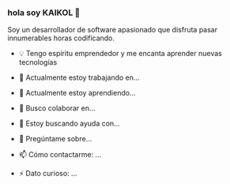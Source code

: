 ### hola soy KAIKOL 👋

<!--**kaikol/kaikol** es un repositorio ✨ _especial_ ✨ porque su `README.md` (este archivo) aparece en tu perfil de GitHub.-->

Soy un desarrollador de software apasionado que disfruta pasar innumerables horas codificando.

- 💡 Tengo espíritu emprendedor y me encanta aprender nuevas tecnologías
- 🔭 Actualmente estoy trabajando en...
- 🌱 Actualmente estoy aprendiendo...
- 👯 Busco colaborar en...
- 🤔 Estoy buscando ayuda con...
- 💬 Pregúntame sobre...
- 📫 Cómo contactarme: ...

- ⚡ Dato curioso: ...
<!---
- 😄 Pronombres: ...

I am a passionate Software Developer who enjoys spending countless hours coding
💡 I have an entrepreneurial spirit and love learning new technologies
👨🏻‍💻 I’m currently helping thousands of developers to master React and React Native throw my Platform Code with Beto and my YouTube Channel
♟ Fun fact: I like to play chess even though I'm not so good
🔍 Learn more about me here
Connect with me


